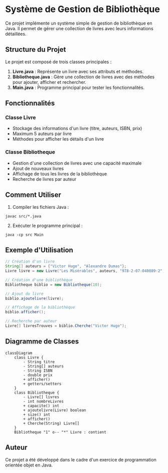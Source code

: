 # Système de Gestion de Bibliothèque

Ce projet implémente un système simple de gestion de bibliothèque en Java. Il permet de gérer une collection de livres avec leurs informations détaillées.

## Structure du Projet

Le projet est composé de trois classes principales :

1. **Livre.java** : Représente un livre avec ses attributs et méthodes.
2. **Bibliotheque.java** : Gère une collection de livres avec des méthodes pour ajouter, afficher et rechercher.
3. **Main.java** : Programme principal pour tester les fonctionnalités.

## Fonctionnalités

### Classe Livre
- Stockage des informations d'un livre (titre, auteurs, ISBN, prix)
- Maximum 5 auteurs par livre
- Méthodes pour afficher les détails d'un livre

### Classe Bibliotheque
- Gestion d'une collection de livres avec une capacité maximale
- Ajout de nouveaux livres
- Affichage de tous les livres de la bibliothèque
- Recherche de livres par auteur

## Comment Utiliser

1. Compiler les fichiers Java :
```
javac src/*.java
```

2. Exécuter le programme principal :
```
java -cp src Main
```

## Exemple d'Utilisation

```java
// Création d'un livre
String[] auteurs = {"Victor Hugo", "Alexandre Dumas"};
Livre livre = new Livre("Les Misérables", auteurs, "978-2-07-040089-2", 150.50);

// Création d'une bibliothèque
Bibliotheque biblio = new Bibliotheque(10);

// Ajout du livre
biblio.ajoutelivre(livre);

// Affichage de la bibliothèque
biblio.afficher();

// Recherche par auteur
Livre[] livresTrouves = biblio.Cherche("Victor Hugo");
```

## Diagramme de Classes

```mermaid
classDiagram
    class Livre {
        - String titre
        - String[] auteurs
        - String ISBN
        - double prix
        + afficher()
        + getters/setters
    }
    class Bibliotheque {
        - Livre[] livres
        - int nombreLivres
        + capacite() int
        + ajoutelivre(Livre) boolean
        + size() int
        + afficher()
        + Cherche(String) Livre[]
    }
    Bibliotheque "1" o-- "*" Livre : contient
```

## Auteur

Ce projet a été développé dans le cadre d'un exercice de programmation orientée objet en Java.
